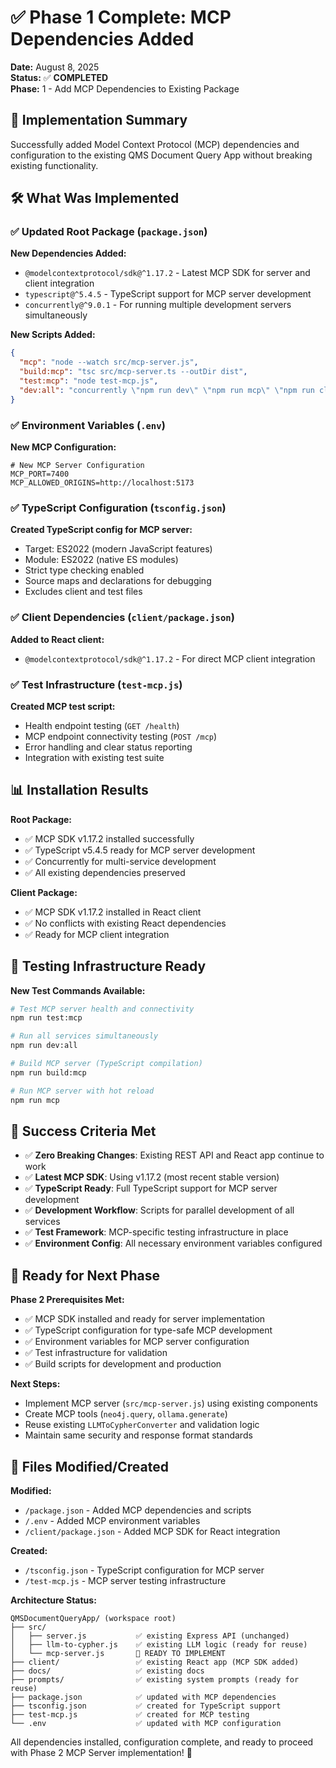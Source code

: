 # ✅ Phase 1 Complete: MCP Dependencies Added

**Date:** August 8, 2025  
**Status:** ✅ **COMPLETED**  
**Phase:** 1 - Add MCP Dependencies to Existing Package  

## 🎯 Implementation Summary

Successfully added Model Context Protocol (MCP) dependencies and configuration to the existing QMS Document Query App without breaking existing functionality.

## 🛠️ What Was Implemented

### ✅ **Updated Root Package** (`package.json`)

**New Dependencies Added:**
- `@modelcontextprotocol/sdk@^1.17.2` - Latest MCP SDK for server and client integration
- `typescript@^5.4.5` - TypeScript support for MCP server development
- `concurrently@^9.0.1` - For running multiple development servers simultaneously

**New Scripts Added:**
```json
{
  "mcp": "node --watch src/mcp-server.js",
  "build:mcp": "tsc src/mcp-server.ts --outDir dist", 
  "test:mcp": "node test-mcp.js",
  "dev:all": "concurrently \"npm run dev\" \"npm run mcp\" \"npm run client\""
}
```

### ✅ **Environment Variables** (`.env`)

**New MCP Configuration:**
```env
# New MCP Server Configuration
MCP_PORT=7400
MCP_ALLOWED_ORIGINS=http://localhost:5173
```

### ✅ **TypeScript Configuration** (`tsconfig.json`)

**Created TypeScript config for MCP server:**
- Target: ES2022 (modern JavaScript features)
- Module: ES2022 (native ES modules)
- Strict type checking enabled
- Source maps and declarations for debugging
- Excludes client and test files

### ✅ **Client Dependencies** (`client/package.json`)

**Added to React client:**
- `@modelcontextprotocol/sdk@^1.17.2` - For direct MCP client integration

### ✅ **Test Infrastructure** (`test-mcp.js`)

**Created MCP test script:**
- Health endpoint testing (`GET /health`)
- MCP endpoint connectivity testing (`POST /mcp`)  
- Error handling and clear status reporting
- Integration with existing test suite

## 📊 **Installation Results**

**Root Package:**
- ✅ MCP SDK v1.17.2 installed successfully
- ✅ TypeScript v5.4.5 ready for MCP server development
- ✅ Concurrently for multi-service development
- ✅ All existing dependencies preserved

**Client Package:**
- ✅ MCP SDK v1.17.2 installed in React client
- ✅ No conflicts with existing React dependencies
- ✅ Ready for MCP client integration

## 🧪 **Testing Infrastructure Ready**

**New Test Commands Available:**
```bash
# Test MCP server health and connectivity
npm run test:mcp

# Run all services simultaneously  
npm run dev:all

# Build MCP server (TypeScript compilation)
npm run build:mcp

# Run MCP server with hot reload
npm run mcp
```

## 🎯 **Success Criteria Met**

- ✅ **Zero Breaking Changes**: Existing REST API and React app continue to work
- ✅ **Latest MCP SDK**: Using v1.17.2 (most recent stable version)
- ✅ **TypeScript Ready**: Full TypeScript support for MCP server development
- ✅ **Development Workflow**: Scripts for parallel development of all services
- ✅ **Test Framework**: MCP-specific testing infrastructure in place
- ✅ **Environment Config**: All necessary environment variables configured

## 🚀 **Ready for Next Phase**

**Phase 2 Prerequisites Met:**
- ✅ MCP SDK installed and ready for server implementation
- ✅ TypeScript configuration for type-safe MCP development
- ✅ Environment variables for MCP server configuration
- ✅ Test infrastructure for validation
- ✅ Build scripts for development and production

**Next Steps:**
- Implement MCP server (`src/mcp-server.js`) using existing components
- Create MCP tools (`neo4j.query`, `ollama.generate`)
- Reuse existing `LLMToCypherConverter` and validation logic
- Maintain same security and response format standards

## 📁 **Files Modified/Created**

**Modified:**
- `/package.json` - Added MCP dependencies and scripts
- `/.env` - Added MCP environment variables  
- `/client/package.json` - Added MCP SDK for React integration

**Created:**
- `/tsconfig.json` - TypeScript configuration for MCP server
- `/test-mcp.js` - MCP server testing infrastructure

**Architecture Status:**
```
QMSDocumentQueryApp/ (workspace root)
├── src/
│   ├── server.js           ✅ existing Express API (unchanged)
│   ├── llm-to-cypher.js    ✅ existing LLM logic (ready for reuse)
│   └── mcp-server.js       🔄 READY TO IMPLEMENT
├── client/                 ✅ existing React app (MCP SDK added)
├── docs/                   ✅ existing docs
├── prompts/                ✅ existing system prompts (ready for reuse)
├── package.json            ✅ updated with MCP dependencies
├── tsconfig.json           ✅ created for TypeScript support
├── test-mcp.js             ✅ created for MCP testing
└── .env                    ✅ updated with MCP configuration
```

All dependencies installed, configuration complete, and ready to proceed with Phase 2 MCP Server implementation! 🚀
